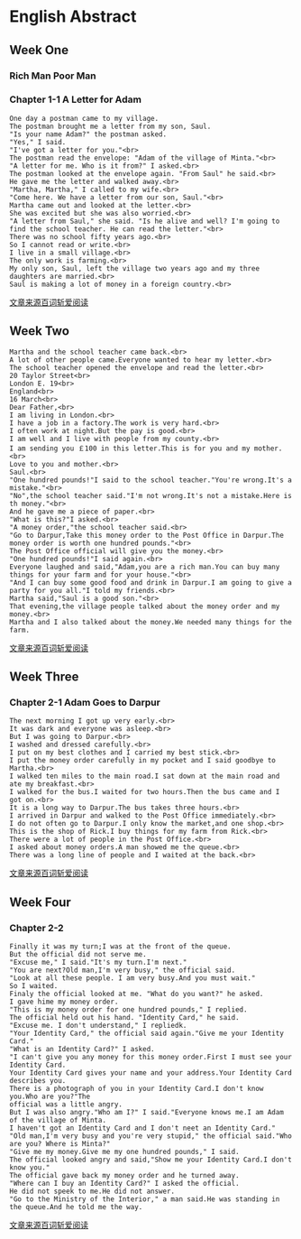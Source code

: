 English Abstract
================
Week One
--------
### Rich Man Poor Man
### Chapter 1-1  A Letter for Adam
    One day a postman came to my village.
    The postman brought me a letter from my son, Saul.
    "Is your name Adam?" the postman asked.
    "Yes," I said.
    "I've got a letter for you."<br>
    The postman read the envelope: "Adam of the village of Minta."<br>
    "A letter for me. Who is it from?" I asked.<br>
    The postman looked at the envelope again. "From Saul" he said.<br>
    He gave me the letter and walked away.<br>
    "Martha, Martha," I called to my wife.<br>
    "Come here. We have a letter from our son, Saul."<br>
    Martha came out and looked at the letter.<br>
    She was excited but she was also worried.<br>
    "A letter from Saul," she said. "Is he alive and well? I'm going to find the school teacher. He can read the letter."<br>
    There was no school fifty years ago.<br>
    So I cannot read or write.<br>
    I live in a small village.<br>
    The only work is farming.<br>
    My only son, Saul, left the village two years ago and my three daughters are married.<br>
    Saul is making a lot of money in a foreign country.<br>

[文章来源百词斩爱阅读](https://ireading.baicizhan.com/react_reading/reading/article/506?buid=2034348961)

Week Two
--------
    Martha and the school teacher came back.<br>
    A lot of other people came.Everyone wanted to hear my letter.<br>
    The school teacher opened the envelope and read the letter.<br>
    20 Taylor Street<br>
    London E. 19<br>
    England<br>
    16 March<br>
    Dear Father,<br>
    I am living in London.<br>
    I have a job in a factory.The work is very hard.<br>
    I often work at night.But the pay is good.<br>
    I am well and I live with people from my county.<br>
    I am sending you ￡100 in this letter.This is for you and my mother.<br>
    Love to you and mother.<br>
    Saul.<br>
    "One hundred pounds!"I said to the school teacher."You're wrong.It's a mistake."<br>
    "No",the school teacher said."I'm not wrong.It's not a mistake.Here is th money."<br>
    And he gave me a piece of paper.<br>
    "What is this?"I asked.<br>
    "A money order,"the school teacher said.<br>
    "Go to Darpur,Take this money order to the Post Office in Darpur.The money order is worth one hundred pounds."<br>
    The Post Office official will give you the money.<br>
    "One hundred pounds!"I said again.<br>
    Everyone laughed and said,"Adam,you are a rich man.You can buy many things for your farm and for your house."<br>
    "And I can buy some good food and drink in Darpur.I am going to give a party for you all."I told my friends.<br>
    Martha said,"Saul is a good son."<br>
    That evening,the village people talked about the money order and my money.<br>
    Martha and I also talked about the money.We needed many things for the farm.
   [文章来源百词斩爱阅读](https://ireading.baicizhan.com/react_reading/reading/article/507?buid=2034348961)
   
## Week Three
### Chapter 2-1 Adam Goes to Darpur
    The next morning I got up very early.<br>
    It was dark and everyone was asleep.<br>
    But I was going to Darpur.<br>
    I washed and dressed carefully.<br>
    I put on my best clothes and I carried my best stick.<br>
    I put the money order carefully in my pocket and I said goodbye to Martha.<br>
    I walked ten miles to the main road.I sat down at the main road and ate my breakfast.<br>
    I walked for the bus.I waited for two hours.Then the bus came and I got on.<br>
    It is a long way to Darpur.The bus takes three hours.<br>
    I arrived in Darpur and walked to the Post Office immediately.<br>
    I do not often go to Darpur.I only know the market,and one shop.<br>
    This is the shop of Rick.I buy things for my farm from Rick.<br>
    There were a lot of people in the Post Office.<br>
    I asked about money orders.A man showed me the queue.<br>
    There was a long line of people and I waited at the back.<br>
   [文章来源百词斩爱阅读](https://ireading.baicizhan.com/react_reading/reading/article/508?buid=2034348961)

## Week Four
### Chapter 2-2 
    Finally it was my turn;I was at the front of the queue.
    But the official did not serve me.
    "Excuse me," I said."It's my turn.I'm next."
    "You are next?Old man,I'm very busy," the official said.
    "Look at all these people. I am very busy.And you must wait." 
    So I waited.
    Finaly the official looked at me. "What do you want?" he asked.
    I gave hime my money order.
    "This is my money order for one hundred pounds," I replied.
    The official held out his hand. "Identity Card," he said.
    "Excuse me. I don't understand," I repliedk.
    "Your Identity Card," the official said again."Give me your Identity Card."
    "What is an Identity Card?" I asked.
    "I can't give you any money for this money order.First I must see your Identity Card.
    Your Identity Card gives your name and your address.Your Identity Card describes you.
    There is a photograph of you in your Identity Card.I don't know you.Who are you?"The
    official was a little angry.
    But I was also angry."Who am I?" I said."Everyone knows me.I am Adam of the village of Minta.
    I haven't got an Identity Card and I don't neet an Identity Card."
    "Old man,I'm very busy and you're very stupid," the official said."Who are you? Where is Minta?"
    "Give me my money.Give me my one hundred pounds," I said.
    The official looked angry and said,"Show me your Identity Card.I don't know you."
    The official gave back my money order and he turned away.
    "Where can I buy an Identity Card?" I asked the official.
    He did not speek to me.He did not answer.
    "Go to the Ministry of the Interior," a man said.He was standing in the queue.And he told me the way.
   [文章来源百词斩爱阅读](https://ireading.baicizhan.com/react_reading/reading/article/509buid=2034348961) 
    
    

   